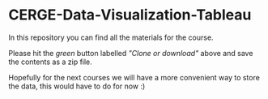 # CERGE-Data-Visualization-Tableau

In this repository you can find all the materials for the course. 

Please hit the *green* button labelled *"Clone or download"* above and save the contents as a zip file. 

Hopefully for the next courses we will have a more convenient way to store the data, this would have to do for now :)
